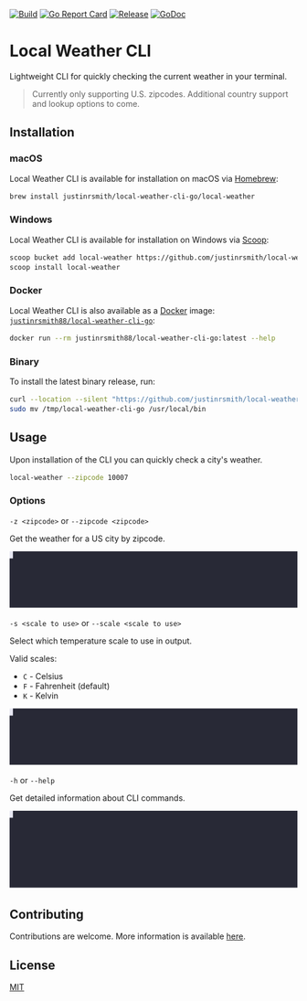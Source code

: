 [![Build](https://github.com/justinrsmith/local-weather-cli-go/workflows/build/badge.svg)](https://github.com/justinrsmith/local-weather-cli-go/actions?query=workflow%3Abuild)
[![Go Report Card](https://goreportcard.com/badge/github.com/justinrsmith/local-weather-cli-go)](https://goreportcard.com/report/github.com/justinrsmith/local-weather-cli-go)
[![Release](https://img.shields.io/github/release/justinrsmith/local-weather-cli-go)](https://github.com/justinrsmith/local-weather-cli-go/releases)
[![GoDoc](https://godoc.org/github.com/gin-gonic/gin?status.svg)](https://pkg.go.dev/github.com/justinrsmith/local-weather-cli-go/v3/pkg/fetchweather)

# Local Weather CLI

Lightweight CLI for quickly checking the current weather in your terminal.

> Currently only supporting U.S. zipcodes. Additional country support and lookup options to come.

## Installation

### macOS

Local Weather CLI is available for installation on macOS via [Homebrew](https://brew.sh/):

```sh
brew install justinrsmith/local-weather-cli-go/local-weather
```

### Windows

Local Weather CLI is available for installation on Windows via [Scoop](https://scoop.sh/):

```sh
scoop bucket add local-weather https://github.com/justinrsmith/local-weather-cli-go.git
scoop install local-weather
```

### Docker

Local Weather CLI is also available as a [Docker](https://www.docker.com/) image: [`justinrsmith88/local-weather-cli-go`](https://hub.docker.com/r/justinrsmith88/local-weather-cli-go):

```sh
docker run --rm justinrsmith88/local-weather-cli-go:latest --help
```

### Binary

To install the latest binary release, run:

```sh
curl --location --silent "https://github.com/justinrsmith/local-weather-cli-go/releases/download/v<VERSION>/local-weather-cli-go_<VERSION>_Darwin_x86_64.tar.gz" | tar xz -C /tmp
sudo mv /tmp/local-weather-cli-go /usr/local/bin
```

## Usage

Upon installation of the CLI you can quickly check a city's weather.

```sh
local-weather --zipcode 10007
```

### Options

`-z <zipcode>` or `--zipcode <zipcode>`

Get the weather for a US city by zipcode.

![Example](./docs/examples/zipcode_usage.svg)

`-s <scale to use>` or `--scale <scale to use>`

Select which temperature scale to use in output.

Valid scales:
- `C` - Celsius
- `F` - Fahrenheit (default)
- `K` - Kelvin

![Example](./docs/examples/scale_usage.svg)

`-h` or `--help`

Get detailed information about CLI commands.

![Example](./docs/examples/help_usage.svg)

## Contributing

Contributions are welcome. More information is available [here](./docs/contributing.md).

## License

[MIT](LICENSE)
